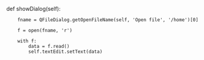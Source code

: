 def showDialog(self):

        fname = QFileDialog.getOpenFileName(self, 'Open file', '/home')[0]

        f = open(fname, 'r')

        with f:
            data = f.read()
            self.textEdit.setText(data)